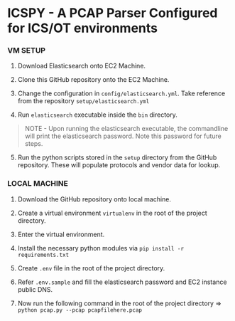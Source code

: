 # ICSPY - A PCAP Parser Configured for ICS/OT environments

### VM SETUP

1. Download Elasticsearch onto EC2 Machine.
   
2. Clone this GitHub repository onto the EC2 Machine.
   
3. Change the configuration in `config/elasticsearch.yml`. Take reference from the repository `setup/elasticsearch.yml`
   
4. Run `elasticsearch` executable inside the `bin` directory.

> NOTE - Upon running the elasticsearch executable, the commandline will print the elasticsearch password. Note this password for future steps.

5. Run the python scripts stored in the `setup` directory from the GitHub repository. These will populate protocols and vendor data for lookup.

### LOCAL MACHINE

1. Download the GitHub repository onto local machine.
   
2. Create a virtual environment `virtualenv` in the root of the project directory.
   
3. Enter the virtual environment.
   
4. Install the necessary python modules via `pip install -r requirements.txt`
   
5. Create `.env` file in the root of the project directory.
   
6. Refer `.env.sample` and fill the elasticsearch password and EC2 instance public DNS.
   
7. Now run the following command in the root of the project directory => `python pcap.py --pcap pcapfilehere.pcap`